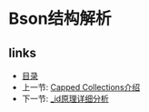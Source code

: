 # Bson结构解析


## links
  * [目录](<preface.md>)
  * 上一节: [ Capped Collections介绍](<03.1.md>)
  * 下一节: [_id原理详细分析](<04.2.md>)
